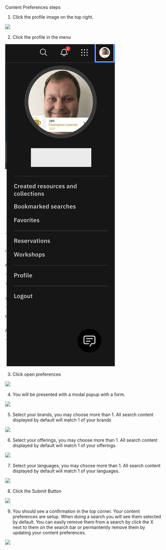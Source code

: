 Content Preferences steps

1.  Click the profile image on the top right.

![](Images/Screen%20Shot%202022-08-30%20at%2010.13.39%20AM.png)



2.  Click the profile in the menu

![](Images/Screen%20Shot%202022-08-30%20at%2010.13.46%20AM1.png)
 


3.  Click open preferences

![](Images/Screen%20Shot%202022-08-30%20at%2010.13.54%20AM.png)



4.  You will be presented with a modal popup with a form.

![](Images/Screen%20Shot%202022-08-30%20at%2010.14.01%20AM.png)



5. Select your brands, you may choose more than 1. All search content displayed by default will match 1 of your brands

 ![](Images/Screen%20Shot%202022-08-30%20at%2010.14.14%20AM.png)



6.  Select your offerings, you may choose more than 1. All search content displayed by default will match 1 of your offerings.

![](Images/Screen%20Shot%202022-08-30%20at%2010.14.32%20AM.png)



7. Select your languages, you may choose more than 1.  All search content displayed by default will match 1 of your languages.

 ![](Images/Screen%20Shot%202022-08-30%20at%2010.15.06%20AM.png)



8.  Click the Submit Button

![](Images/Screen%20Shot%202022-08-30%20at%2010.15.09%20AM.png)



9.  You should see a confirmation in the top corner.  Your content preferences are setup.  When doing a search you will see them selected by default.  You can easily remove them from a search by click the X next to them on the search bar or permantently remove them by updating your content preferences.

![](Images/Screen%20Shot%202022-08-30%20at%2010.15.50%20AM.png)


